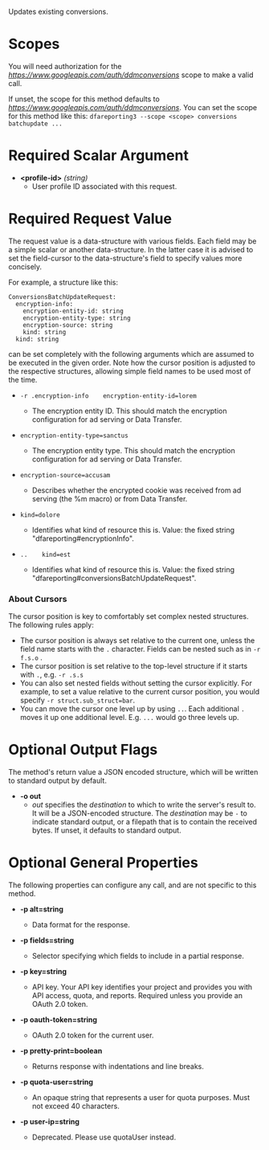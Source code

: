Updates existing conversions.
# Scopes

You will need authorization for the *https://www.googleapis.com/auth/ddmconversions* scope to make a valid call.

If unset, the scope for this method defaults to *https://www.googleapis.com/auth/ddmconversions*.
You can set the scope for this method like this: `dfareporting3 --scope <scope> conversions batchupdate ...`
# Required Scalar Argument
* **&lt;profile-id&gt;** *(string)*
    - User profile ID associated with this request.
# Required Request Value

The request value is a data-structure with various fields. Each field may be a simple scalar or another data-structure.
In the latter case it is advised to set the field-cursor to the data-structure's field to specify values more concisely.

For example, a structure like this:
```
ConversionsBatchUpdateRequest:
  encryption-info:
    encryption-entity-id: string
    encryption-entity-type: string
    encryption-source: string
    kind: string
  kind: string

```

can be set completely with the following arguments which are assumed to be executed in the given order. Note how the cursor position is adjusted to the respective structures, allowing simple field names to be used most of the time.

* `-r .encryption-info    encryption-entity-id=lorem`
    - The encryption entity ID. This should match the encryption configuration for ad serving or Data Transfer.
* `encryption-entity-type=sanctus`
    - The encryption entity type. This should match the encryption configuration for ad serving or Data Transfer.
* `encryption-source=accusam`
    - Describes whether the encrypted cookie was received from ad serving (the %m macro) or from Data Transfer.
* `kind=dolore`
    - Identifies what kind of resource this is. Value: the fixed string &#34;dfareporting#encryptionInfo&#34;.

* `..    kind=est`
    - Identifies what kind of resource this is. Value: the fixed string &#34;dfareporting#conversionsBatchUpdateRequest&#34;.


### About Cursors

The cursor position is key to comfortably set complex nested structures. The following rules apply:

* The cursor position is always set relative to the current one, unless the field name starts with the `.` character. Fields can be nested such as in `-r f.s.o` .
* The cursor position is set relative to the top-level structure if it starts with `.`, e.g. `-r .s.s`
* You can also set nested fields without setting the cursor explicitly. For example, to set a value relative to the current cursor position, you would specify `-r struct.sub_struct=bar`.
* You can move the cursor one level up by using `..`. Each additional `.` moves it up one additional level. E.g. `...` would go three levels up.


# Optional Output Flags

The method's return value a JSON encoded structure, which will be written to standard output by default.

* **-o out**
    - *out* specifies the *destination* to which to write the server's result to.
      It will be a JSON-encoded structure.
      The *destination* may be `-` to indicate standard output, or a filepath that is to contain the received bytes.
      If unset, it defaults to standard output.
# Optional General Properties

The following properties can configure any call, and are not specific to this method.

* **-p alt=string**
    - Data format for the response.

* **-p fields=string**
    - Selector specifying which fields to include in a partial response.

* **-p key=string**
    - API key. Your API key identifies your project and provides you with API access, quota, and reports. Required unless you provide an OAuth 2.0 token.

* **-p oauth-token=string**
    - OAuth 2.0 token for the current user.

* **-p pretty-print=boolean**
    - Returns response with indentations and line breaks.

* **-p quota-user=string**
    - An opaque string that represents a user for quota purposes. Must not exceed 40 characters.

* **-p user-ip=string**
    - Deprecated. Please use quotaUser instead.
